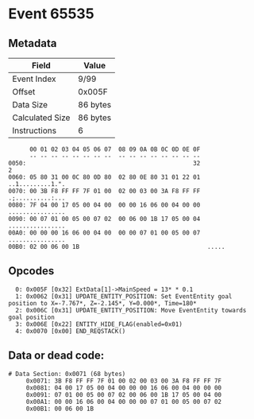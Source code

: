 # Event 65535

## Metadata

| Field           | Value    |
|-----------------|----------|
| Event Index     | 9/99     |
| Offset          | 0x005F   |
| Data Size       | 86 bytes |
| Calculated Size | 86 bytes |
| Instructions    | 6        |

```
      00 01 02 03 04 05 06 07  08 09 0A 0B 0C 0D 0E 0F
      -- -- -- -- -- -- -- --  -- -- -- -- -- -- -- --
0050:                                               32                 2
0060: 05 80 31 00 0C 80 0D 80  02 80 0E 80 31 01 22 01  ..1.........1.".
0070: 00 3B F8 FF FF 7F 01 00  02 00 03 00 3A F8 FF FF  .;..........:...
0080: 7F 04 00 17 05 00 04 00  00 00 16 06 00 04 00 00  ................
0090: 00 07 01 00 05 00 07 02  00 06 00 1B 17 05 00 04  ................
00A0: 00 00 00 16 06 00 04 00  00 00 07 01 00 05 00 07  ................
00B0: 02 00 06 00 1B                                    .....           
```

## Opcodes

```
  0: 0x005F [0x32] ExtData[1]->MainSpeed = 13* * 0.1
  1: 0x0062 [0x31] UPDATE_ENTITY_POSITION: Set EventEntity goal position to X=-7.767*, Z=-2.145*, Y=0.000*, Time=180*
  2: 0x006C [0x31] UPDATE_ENTITY_POSITION: Move EventEntity towards goal position
  3: 0x006E [0x22] ENTITY_HIDE_FLAG(enabled=0x01)
  4: 0x0070 [0x00] END_REQSTACK()
```

## Data or dead code:

```
# Data Section: 0x0071 (68 bytes)
     0x0071: 3B F8 FF FF 7F 01 00 02 00 03 00 3A F8 FF FF 7F
     0x0081: 04 00 17 05 00 04 00 00 00 16 06 00 04 00 00 00
     0x0091: 07 01 00 05 00 07 02 00 06 00 1B 17 05 00 04 00
     0x00A1: 00 00 16 06 00 04 00 00 00 07 01 00 05 00 07 02
     0x00B1: 00 06 00 1B
```